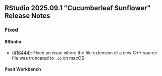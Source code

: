 ## RStudio 2025.09.1 "Cucumberleaf Sunflower" Release Notes

### Fixed

#### RStudio

- ([#16444](https://github.com/rstudio/rstudio/issues/16444)): Fixed an issue where the file extension of a new C++ source file was truncated to `.cp` on macOS

#### Posit Workbench
